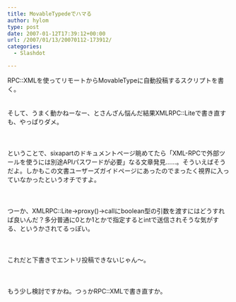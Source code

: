 ```yaml
---
title: MovableTypedeでハマる
author: hylom
type: post
date: 2007-01-12T17:39:12+00:00
url: /2007/01/13/20070112-173912/
categories:
  - Slashdot

---
```

RPC::XMLを使ってリモートからMovableTypeに自動投稿するスクリプトを書く。  
</br>   
そして、うまく動かねーなー、とさんざん悩んだ結果XMLRPC::Liteで書き直すも、やっぱりダメ。</br>  
</br>   
ということで、sixapartのドキュメントページ眺めてたら「XML-RPCで外部ツールを使うには別途APIパスワードが必要」なる文章発見……。そういえばそうだよ。しかもこの文書ユーザーズガイドページにあったのでまったく視界に入っていなかったというオチですよ。</br>  
</br>   
つーか、XMLRPC::Lite->proxy()->callにboolean型の引数を渡すにはどうすれば良いんだ？多分普通に0とか1とかで指定するとintで送信されそうな気がする、というかされてるっぽい。</br>  
</br>   
これだと下書きでエントリ投稿できないじゃん〜。</br>  
</br>   
もう少し検討ですかね。つぅかRPC::XMLで書き直すか。</br>  
</br>